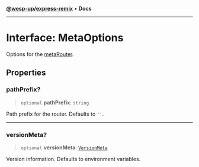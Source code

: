 [**@wesp-up/express-remix**](../README.md) • **Docs**

---

# Interface: MetaOptions

Options for the [metaRouter](../functions/metaRouter.md).

## Properties

### pathPrefix?

> `optional` **pathPrefix**: `string`

Path prefix for the router. Defaults to `''`.

---

### versionMeta?

> `optional` **versionMeta**: [`VersionMeta`](VersionMeta.md)

Version information. Defaults to environment variables.
